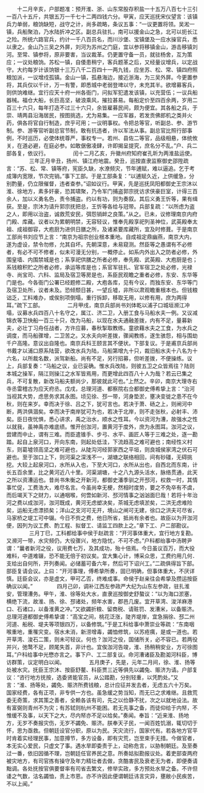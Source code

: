 <!-- { "loadSidebar": true } -->
　　十二月辛亥，户部题准：预开淮、浙、山东常股存积盐一十五万八百七十三引一百八十五斤，共银五万一千七十二两四钱六分。甲寅，应天巡抚宋仪望言：该镇兵力单弱，粮饷缺短，战守之计，尚多疏略，条议五事：“一议更置将领。吴淞一镇，兵船聚泊，乃水陆折冲之区。副总兵驻扎，南可以援金山之急，北可以扼长江之险。所统六路官兵，约计一千八百员名，而川沙堡、宝镇堡及一应水操官兵，悉以隶之。金山乃三吴之外屏，刘河为苏州之门庭，宜以参将移镇金山，游击移镇刘河。至常、镇参将，原非要害，当议裁革。仍更置守备一员，就驻杨舍，互为策应；一议处粮饷。苏松一镇，自倭患稍宁，客兵题革之后，又经量议增兵，以定战守。大约每岁计该饷银十三万八千二百四十一两九钱，应坐苏、松、常、镇四府照粮加派，一议增戍孤镇。金山一镇，孤悬海边，接近浙海，为三吴外屏。今更置参将，其兵仅以千计，万一有警，即悉城中老弱登埤以守，未充其半。欲增募客兵，则供饷难继。宜行应天十府一州各衙门，问拟军犯遣发该镇，以充营伍；一议兵船器械。福仓大船，长巨高坚，破浪乘风，摧拉甚易。每船定价至四百余两，岁用二百三十六只，每年打造不过三十六只，余皆雇募民间，颇为便宜。其各船之兵，于崇、靖两县沿海居民，按图挑选，尤为易集。一应军器，若发贡佛郎机之类并火药，俱各将官自行制造，庶乎可用；一议明事权。令把总等官，听副总、参、游节制。参、游等官听副总官节制，敢有抗违者，许以军法从事。副总官比照行部事例，不时巡历，必使体统尊严，事权专一。若州、县佐二等官，品级相悬，体统攸关，在道必避，在庭必参。如敢倨傲凌肆，许即揭呈提究，庶名分不乱。”户、兵二部各复，依议行。
　　
　　闰十二月乙亥，升徽州府知府崔孔昕为两淮盐运使。
　　
　　三年正月辛丑，扬州、镇江府地震。癸丑，巡按直隶监察御史邵陞疏言：“苏、松、常、镇等府，宪臣久缺，水潦频灾，节年逋赋，难以逼追。乞于考成簿内宽限，节次完销。”事下工部。于是工部条复：“以逋赋久近，上供缓急，分别酌量，仍立限催督，违者查参。”诏如议行。甲寅，先是巡抚凤阳都御史王宗沐以淮、徐地方，素多奸豪，恐其啸聚，乃令军门捕盗郭宗抚访求侠豪巨室，计得三百余人，加以义勇名色，责令捕盗。约以有功，则为奏叙。其后义勇王忻等，果有缉获。至是，宗沐为请升郭宗抚把总，王忻等各给与冠带。兵部复疏：“以所虑为盗之人，即用以治盗，诚救荒安民，弭怨销衅之良策。”从之。已未，议修理南京内府门殿、库藏。议者以为累朝明禁，无容轻议，惟奉先殿享祀列圣神位，武英殿奉太祖、成祖御容，大庖厨为进供日膳之所，及诸紧要库藏所，宜及时修葺。于是南京工部尚书刘应节上言：“南京为祖宗创业根本重地。自成祖定鼎幽燕，南京大内，遂为虚设，禁令勿修，允其自坏。先朝深意，未易窥测。然臣等之愚谓有不必修者，有必不可不修者，似未可漫无分别，一概停止。如系内外出入之防者必修，外围皇墙、内围禁城是也；系享祀供膳之所者必修，奉先殿、武英殿、大庖厨是也；系钱粮积贮之所者必修，承运等库是也；系官军驻扎、官军宿卫之处必修，光禄寺、尚宝司、六科、监局及宿卫等房是也，系臣民观瞻之重者必修，东安、东华等门是也。今各衙门公署已经题修二殿，大庖各库，见有今议，而独东安、东华等门及宿卫处所，议者未及。恐倾颓日甚，一望丘墟，非所以肃观瞻重根本也。但钱粮诎乏，工料难办，或俟别项倒塌，重行拆卸，移取无用，以修有用，庶为两得耳。”疏下工部。
　　
　　二月甲戌，南京兵部尚书刘体乾以浦子口城垣濒江冲塌，议募水兵四百八十名守之，属江、济二卫，入册工食与马船水夫一例。又议减锦衣等卫快船一百三十只，改为马船，以现在水夫通融差拨，内有不足，量募新夫，必壮丁习舟任战者，方许应募，春秋掣取教练。童欲藉水夫之工食，为水兵之调度，而马船骤增，二卫苦之。又水夫向听差拨，骤闻教练，遂生骇怨，相与围劫千户高隆。意议出自隆也。南京兵科王颐言其不便状。下部复议。于是甫京兵部尚书戴才以浦口原系陆营，欲改水兵为陆，马船第增九十只，裁旧船水夫十八名为十六名，以所裁名数，派驾新船。尚有不足，另行招募，但听差拨，不便操练。议上，兵部复奏：“马船之议，业已妥确。惟水兵改陆，则彼五卫之众皆焉往？陆则本城之操军，隔江则操江之水军皆焉用，而更增此四百八十人为哉？若云已集之兵，不可复散，新改马船夫额尚少，那彼就此可也。”上然之。辛卯，南京大理寺右寺丞雷稽古为应天府丞。戊戌，总理河道、都察院右佥都御史傅希挚上言：“治河当视其大势，虑思务求其永图。顷见徐、邳一带，河身垫淤，壅决变徙之患不在今秋，则在来岁。幸而决于徐、吕之下，犹可言也。若决于萧、砀之上，则闸河中断，两洪俱涸矣。幸而决于南岸犹可为也，若决于北岸，则不走张秋，必射丰、沛矣。臣日夜忧惧，悉心讲求，禹之治水，顺水之性耳。今以资河为漕，故强水之性以就我，虽神禹亦难底绩。惟开创泇河，置黄河于度外，庶为永图耳。泇河之议，尝建而中止，谓有三难。而臣遣锥手、步弓、水平、画匠人等于三难之处，逐一勘踏。起自上泉河口，开向东南，则起处低洼，下流趋高之难可避也；南经性义村东，则葛墟领高坚之难可避也，从陡沟河经郭家西之平垣，则良城侯家湾之伏石可避也。至于泇口上下，则河渠之深浅不一，湖塘之联络相回，间有砂礓，无碍挑挖。大较上起泉河口，水所从入也，下至大河口，水所从出也，自西北而东南，计长五百余里，比之黄河近八十里。河渠湖塘，十之八九源头活水，脉络贯通，此天之所以资漕运也。昔尚书朱衡之开新河，都御史潘季驯之开邳河，权救一时，其情事忙促，工费浩大，难尽名言。今虽尚幸无梗，然相时度势，要之不免卒有不虞，而后竭天下之财力，以通咽喉，何啻如新河、邳河情事之汹汹面巳哉！若将十年治河之费以成泇河，泇河既成，黄河无虑塑决矣，茶城无虑填淤矣，二洪无虑难险矣，运船无虑漂损矣；洋山之支河可无开，境山之闸可无建，徐口之洪夫可尽省，马家桥之堤工可中辍。今日不赀之费，他日所省，抵尚有余者也。故臣以为开泇河便，因列为议工费、酌工程、拟督工、请监工四款上之。”章下工、户二部勘议。
　　
　　三月丁巳，工科都给事中侯于赵疏言：“开河事体重大，宜行地方复勘。又濒河一带，水灾频仍，大役骤兴，地方隐忧，不可不虑。”户科都绐事中汤聘尹谓：“曩者新河之役，议用费七万，及其成功，殆十倍焉。今日虽议百万，而大役难料，中道难辍，恐不能无倍于初议矣。宜大集心计，博采众思，工费约用几何．支给出自何所，开列奏闻。必储蓄可备六年，然后可下诏兴工。”二疏俱得旨下部。部臣复请会议。上曰：“开河事理，傅希挚所奏，固已明确，但事体重大，不厌详慎。廷臣会议，亦是虚文，甲可乙否，终难成事。命侯于赵亲往会希挚及攒运按臣确议以闻。”
　　
　　四月己卯，调补江西左参政严大纪为山东左参政，驻扎淮安，管理漕务。甲午，淮、徐等处大水，直隶巡按御史舒螯议：“以为海口淤塞，横绝下流，故淮、扬、徐、邳诸处，频年水害，郡邑几废。宜开草湾、浚洋麻港口、石诸口，以备淮黄之冲。”又欲蠲折粮、留商税、请赃罚、发漕米，以备赈济。总理河道都御史傅希挚谓：“高宝之间，桃花泛涨，陡齐堤岸，宜急捐徐、邳二州河道、船税、堤夫等项银四万，以备修筑。”于是工科给事中萧崇业等疏：“东南咽喉重地，重罹灾变。宿水未消，新涝增毒，蠲恤修筑，以苏疮痍，是或一道也。若开草湾、浚石二策，则未可轻议。何也？泇河之役，国储所关，必不容已。若两役并兴，弛鹜不足，顾尾失首，非计也。宜俟泇河告竣，淮、扬稍稍安业，方可徐图耳。”户科给事中光懋亦言之。事下户、工二部复议。命河漕诸臣及勘洳河科臣，博访群策，议定明白以闻。
　　
　　五月庚子，先是，元年二月间，徐、淮、扬等处被水灾。抚臣王宗沐、按臣舒鳌、科臣贾三近等俱先以蠲兔、赈济为请。户部复议：“咨行地方抚按，选委贤能官员，从公踏勘，分别轻重，以凭酌处。”又言：“淮、扬等处，蠲免、赈济所费钱粮，总计应征并发去者，无虑五六十万矣。国家经费，各有正项，非专供一方也。虽急缓之势当知，而无已之求难继。且救荒委无奇策，求其策之善者，全赖各该有司，先之以俭静不扰，次之以就地设法。故有富弼则青州不为灾；有苏轼则杭州不能困。若无先事之备，而徒仰给于内帑，不惟缓不及事，以天下之大，尽内帑亦不足以给矣。”奏闻。奉旨：“近来淮、扬地方，无岁不奏报灾伤，无岁不蠲免、赈济。朕奉天子民，一闻百姓饥溺，辄切切于怀，思为亟救。但朝廷设官分职，原以为民。天灾流行，国家代有。若各地方官平时肯着实经理民事，加意撙节，多方设备，即有灾荒，岂至束手无措。今做官者，本无实心爱民，只虚文了事。遇水旱即委责于上，动称危言，以胁制朝廷。及至奏过一番，依旧因循不理，岂朝廷任官养民之意。所奏姑拟勘报议处。着吏部查两府被灾地方，有司官拣有操守及年力精壮者去做，贪酷害民及衰老无为者，即便奏请黜调。各处抚按官俱要督率有司省去繁文，修举实政，多方预处水旱之备。不许但诿之气数，沽名蠲恤，责上市恩。亦不许因此便谓朝廷讳言灾异，壅敝小民疾苦，不以上闻。”
　　
